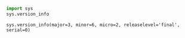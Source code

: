 ```python
import sys
sys.version_info
```




    sys.version_info(major=3, minor=6, micro=2, releaselevel='final', serial=0)


